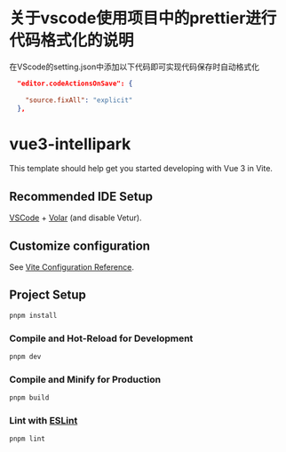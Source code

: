 # 关于vscode使用项目中的prettier进行代码格式化的说明

在VScode的setting.json中添加以下代码即可实现代码保存时自动格式化
```json
  "editor.codeActionsOnSave": {
  
    "source.fixAll": "explicit"
  },
```

# vue3-intellipark

This template should help get you started developing with Vue 3 in Vite.

## Recommended IDE Setup

[VSCode](https://code.visualstudio.com/) + [Volar](https://marketplace.visualstudio.com/items?itemName=Vue.volar) (and disable Vetur).

## Customize configuration

See [Vite Configuration Reference](https://vitejs.dev/config/).

## Project Setup

```sh
pnpm install
```

### Compile and Hot-Reload for Development

```sh
pnpm dev
```

### Compile and Minify for Production

```sh
pnpm build
```

### Lint with [ESLint](https://eslint.org/)

```sh
pnpm lint
```
